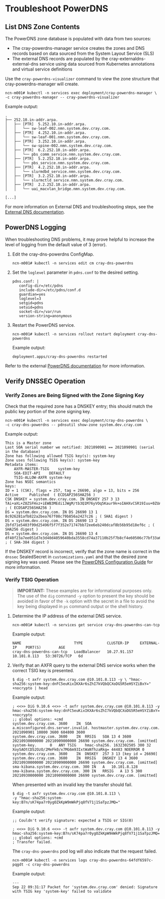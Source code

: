 # Troubleshoot PowerDNS

## List DNS Zone Contents

The PowerDNS zone database is populated with data from two sources:

* The cray-powerdns-manager service creates the zones and DNS records based on data sourced from the System Layout Service (SLS)
* The external DNS records are populated by the cray-externaldns-external-dns service using data sourced from Kubernetes annotations and virtual service definitions

Use the `cray-powerdns-visualizer` command to view the zone structure that cray-powerdns-manager will create.

```
ncn-m001# kubectl -n services exec deployment/cray-powerdns-manager \
-c cray-powerdns-manager -- cray-powerdns-visualizer
```

Example output:

```
.
├── 252.10.in-addr.arpa.
│   ├── [PTR]  5.252.10.in-addr.arpa.
│   │   └── sw-leaf-002.nmn.system.dev.cray.com.
│   ├── [PTR]  4.252.10.in-addr.arpa.
│   │   └── sw-leaf-001.nmn.system.dev.cray.com.
│   ├── [PTR]  3.252.10.in-addr.arpa.
│   │   └── sw-spine-002.nmn.system.dev.cray.com.
│   ├── [PTR]  6.2.252.10.in-addr.arpa.
│   │   └── pbs_comm_service.nmn.system.dev.cray.com.
│   ├── [PTR]  5.2.252.10.in-addr.arpa.
│   │   └── pbs_service.nmn.system.dev.cray.com.
│   ├── [PTR]  4.2.252.10.in-addr.arpa.
│   │   └── slurmdbd_service.nmn.system.dev.cray.com.
│   ├── [PTR]  3.2.252.10.in-addr.arpa.
│   │   └── slurmctld_service.nmn.system.dev.cray.com.
│   ├── [PTR]  2.2.252.10.in-addr.arpa.
│   │   └── uai_macvlan_bridge.nmn.system.dev.cray.com.

[...]
```

For more information on External DNS and troubleshooting steps, see the [External DNS documentation](../external_dns/External_DNS.md).

## PowerDNS Logging

When troubleshooting DNS problems, it may prove helpful to increase the level of logging from the default value of 3 (error).

1. Edit the cray-dns-powerdns ConfigMap.

   ```
   ncn-m001# kubectl -n services edit cm cray-dns-powerdns
   ```

1. Set the `loglevel` parameter in `pdns.conf` to the desired setting.

   ```
   pdns.conf: |
      config-dir=/etc/pdns
      include-dir=/etc/pdns/conf.d
      guardian=yes
      loglevel=3
      setgid=pdns
      setuid=pdns
      socket-dir=/var/run
      version-string=anonymous
   ```

1. Restart the PowerDNS service.

   ```
   ncn-m001# kubectl -n services rollout restart deployment cray-dns-powerdns
   ```

   Example output:

   ```
   deployment.apps/cray-dns-powerdns restarted
   ```

Refer to the external [PowerDNS documentation](https://doc.powerdns.com/authoritative/settings.html#loglevel) for more information.

## Verify DNSSEC Operation

### Verify Zones are Being Signed with the Zone Signing Key

Check that the required zone has a DNSKEY entry; this should match the public key portion of the zone signing key.

```
ncn-m001# kubectl -n services exec deployment/cray-dns-powerdns \
-c cray-dns-powerdns -- pdnsutil show-zone system.dev.cray.com
```

Example output:

```
This is a Master zone
Last SOA serial number we notified: 2021090901 == 2021090901 (serial in the database)
Zone has following allowed TSIG key(s): system-key
Zone uses following TSIG key(s): system-key
Metadata items:
	AXFR-MASTER-TSIG	system-key
	SOA-EDIT-API	DEFAULT
	TSIG-ALLOW-AXFR	system-key
Zone has NSEC semantics
keys:
ID = 1 (CSK), flags = 257, tag = 26690, algo = 13, bits = 256	  Active	 Published  ( ECDSAP256SHA256 )
CSK DNSKEY = system.dev.cray.com. IN DNSKEY 257 3 13 TAi+aXL+Z8ZSFHxz+iEWB3MEdi1JWgM/tb3Q1M76yVOq5Kaur9k+oIAHXvCSR19Iuu+0ZUAyLB0vKkhScJp3Tw== ; ( ECDSAP256SHA256 )
DS = system.dev.cray.com. IN DS 26690 13 1 8c926281afb822a2bea767f08c79b856a2427c26 ; ( SHA1 digest )
DS = system.dev.cray.com. IN DS 26690 13 2 2bfd71e5403f99d25496f5f7f352e71747bb72ee6eb240dcaf8b56b95d18ef6c ; ( SHA256 digest )
DS = system.dev.cray.com. IN DS 26690 13 4 df40f23a7ee051d7e3d40d4059640bda3558cd74a37110b25f7b8cf4e60506c77bf33a660400710d397df0a1cde26d70 ; ( SHA-384 digest )
```
If the DNSKEY record is incorrect, verify that the zone name is correct in the `dnssec` SealedSecret in `customizations.yaml` and that the desired zone signing key was used. Please see the [PowerDNS Configuration Guide](./PowerDNS_Configuration.md) for more information.

### Verify TSIG Operation

> **IMPORTANT:** These examples are for informational purposes only. The use of the `dig` command `-y` option to present the key should be avoided in favor of the `-k` option with the secret in a file to avoid the key being displayed in `ps` command output or the shell history.

1. Determine the IP address of the external DNS service.

   ```
   ncn-m001# kubectl -n services get service cray-dns-powerdns-can-tcp
   ```

   Example output:

   ```
   NAME                        TYPE           CLUSTER-IP     EXTERNAL-IP    PORT(S)        AGE
   cray-dns-powerdns-can-tcp   LoadBalancer   10.27.91.157   10.101.8.113   53:30726/TCP   6d
   ```

2. Verify that an AXFR query to the external DNS service works when the correct TSIG key is presented.

   ```
   $ dig -t axfr system.dev.cray.com @10.101.8.113 -y \ "hmac-sha256:system-key:dnFC5euKixIKXAr6sZhI7kVQbQCXoDG5R5eHSYZiBxY=" +nocrypto | head
   ```

   Example output:

   ```
   ; <<>> DiG 9.10.6 <<>> -t axfr system.dev.cray.com @10.101.8.113 -y hmac-sha256:system-key:dnFC5euKixIKXAr6sZhI7kVQbQCXoDG5R5eHSYZiBxY= +nocrypto
   ;; global options: +cmd
   system.dev.cray.com.	3600	IN	SOA	a.misconfigured.dns.server.invalid. hostmaster.system.dev.cray.com. 2021090901 10800 3600 604800 3600
   system.dev.cray.com.	3600	IN	RRSIG	SOA 13 4 3600 20210930000000 20210909000000 26690 system.dev.cray.com. [omitted]
   system-key.		0	ANY	TSIG	hmac-sha256. 1632302505 300 32 XoySAOtCD52OzO/2MeFk0/x7MG6m93IxtWaNfhzaRkg= 44483 NOERROR 0
   system.dev.cray.com.	3600	IN	DNSKEY	257 3 13 [key id = 26690]
   system.dev.cray.com.	3600	IN	RRSIG	DNSKEY 13 4 3600 20210930000000 20210909000000 26690 system.dev.cray.com. [omitted]
   sma-kibana.system.dev.cray.com. 300 IN	A	10.101.8.128
   sma-kibana.system.dev.cray.com. 300 IN	RRSIG	A 13 5 300 20210930000000 20210909000000 26690 system.dev.cray.com. [omitted]
   ```

   When presented with an invalid key the transfer should fail.

   ```
   $ dig -t axfr system.dev.cray.com @10.101.8.113 \
   -y "hmac-sha256:system-key:B7n/sK74pa7r0ygOZkKpW9mWkPjq8fV71j1SaTpzJMQ="
   ```

   Example output:

   ```
   ;; Couldn't verify signature: expected a TSIG or SIG(0)

   ; <<>> DiG 9.10.6 <<>> -t axfr system.dev.cray.com @10.101.8.113 -y hmac-sha256:system-key:B7n/sK74pa7r0ygOZkKpW9mWkPjq8fV71j1SaTpzJMQ=
   ;; global options: +cmd
   ; Transfer failed.
   ```
   
   The `cray-dns-powerdns` pod log will also indicate that the request failed.

   ```
   ncn-m001# kubectl -n services logs cray-dns-powerdns-64fdf6597c-pqgdt -c cray-dns-powerdns
   ```

   Example output:

   ```
   ---
   Sep 22 09:31:17 Packet for 'system.dev.cray.com' denied: Signature with TSIG key 'system-key' failed to validate
   ```
